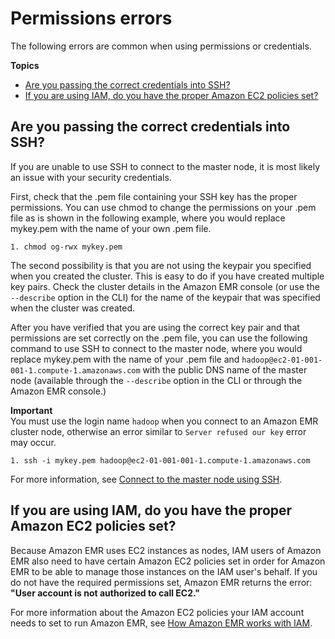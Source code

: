 # Permissions errors<a name="emr-troubleshoot-error-permissions"></a>

The following errors are common when using permissions or credentials\.

**Topics**
+ [Are you passing the correct credentials into SSH?](#correctcred)
+ [If you are using IAM, do you have the proper Amazon EC2 policies set?](#check-iam-permissions)

## Are you passing the correct credentials into SSH?<a name="correctcred"></a>

 If you are unable to use SSH to connect to the master node, it is most likely an issue with your security credentials\. 

 First, check that the \.pem file containing your SSH key has the proper permissions\. You can use chmod to change the permissions on your \.pem file as is shown in the following example, where you would replace mykey\.pem with the name of your own \.pem file\. 

```
1. chmod og-rwx mykey.pem
```

 The second possibility is that you are not using the keypair you specified when you created the cluster\. This is easy to do if you have created multiple key pairs\. Check the cluster details in the Amazon EMR console \(or use the `--describe` option in the CLI\) for the name of the keypair that was specified when the cluster was created\. 

 After you have verified that you are using the correct key pair and that permissions are set correctly on the \.pem file, you can use the following command to use SSH to connect to the master node, where you would replace mykey\.pem with the name of your \.pem file and `hadoop@ec2-01-001-001-1.compute-1.amazonaws.com` with the public DNS name of the master node \(available through the `--describe` option in the CLI or through the Amazon EMR console\.\) 

**Important**  
You must use the login name `hadoop` when you connect to an Amazon EMR cluster node, otherwise an error similar to `Server refused our key` error may occur\.

```
1. ssh -i mykey.pem hadoop@ec2-01-001-001-1.compute-1.amazonaws.com				
```

 For more information, see [Connect to the master node using SSH](emr-connect-master-node-ssh.md)\. 

## If you are using IAM, do you have the proper Amazon EC2 policies set?<a name="check-iam-permissions"></a>

 Because Amazon EMR uses EC2 instances as nodes, IAM users of Amazon EMR also need to have certain Amazon EC2 policies set in order for Amazon EMR to be able to manage those instances on the IAM user's behalf\. If you do not have the required permissions set, Amazon EMR returns the error: **"User account is not authorized to call EC2\."** 

 For more information about the Amazon EC2 policies your IAM account needs to set to run Amazon EMR, see [How Amazon EMR works with IAM](security_iam_emr-with-iam.md)\. 